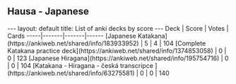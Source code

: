 <h2>Hausa  -  Japanese</h2>
---
layout: default
title: List of anki decks by score
---
Deck | Score | Votes | Cards
-----|-------|-------|------
[Japanese Katakana](https://ankiweb.net/shared/info/183933952) | 5 | 4 | 104
[Complete Katakana practice deck](https://ankiweb.net/shared/info/1374853058) | 0 | 0 | 123
[Japanese Hiragana](https://ankiweb.net/shared/info/195754716) | 0 | 0 | 104
[Katakana - Hiragana - česká transcripce ](https://ankiweb.net/shared/info/63275581) | 0 | 0 | 140
